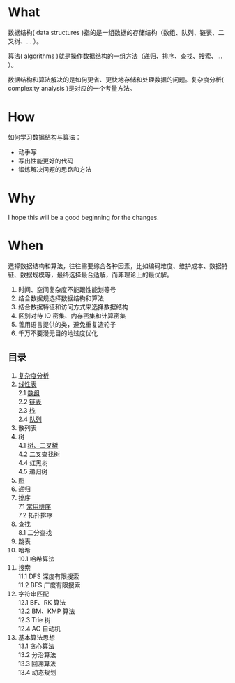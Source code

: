 # What

数据结构( data structures )指的是一组数据的存储结构（数组、队列、链表、二叉树、... ）。

算法( algorithms )就是操作数据结构的一组方法（递归、排序、查找、搜索、... ）。

数据结构和算法解决的是如何更省、更快地存储和处理数据的问题。复杂度分析( complexity analysis )是对应的一个考量方法。

# How
如何学习数据结构与算法：
* 动手写
* 写出性能更好的代码
* 锻炼解决问题的思路和方法

# Why
I hope this will be a good beginning for the changes.

# When
选择数据结构和算法，往往需要综合各种因素，比如编码难度、维护成本、数据特征、数据规模等，最终选择最合适解，而非理论上的最优解。

1. 时间、空间复杂度不能跟性能划等号
2. 结合数据规选择数据结构和算法
3. 结合数据特征和访问方式来选择数据结构
4. 区别对待 IO 密集、内存密集和计算密集
5. 善用语言提供的类，避免重复造轮子
6. 千万不要漫无目的地过度优化


## 目录
1. [复杂度分析](./01-复杂度分析/)
2. [线性表](./02-线性表/)
<br>2.1 [数组](./02-线性表/2.1-array/)
<br>2.2 [链表](./02-线性表/2.2-linklist/)
<br>2.3 [栈](./02-线性表/2.3-stack/)
<br>2.4 [队列](./02-线性表/2.4-queue/)
3. 散列表
4. 树
<br>4.1 [树、二叉树](./04-树/树、二叉树/)
<br>4.2 [二叉查找树](./04-树/二叉查找(搜索)树/)
<br>4.4 红黑树
<br>4.5 递归树
5. [图](./05-图/)
6. 递归
7. 排序
<br>7.1 [常用排序](./07-排序/)
<br>7.2 拓扑排序
8. 查找
<br>8.1 二分查找
9. 跳表
10. 哈希
<br>10.1 哈希算法
11. 搜索
<br>11.1 DFS 深度有限搜索
<br>11.2 BFS 广度有限搜索
12. 字符串匹配
<br>12.1 BF、RK 算法
<br>12.2 BM、KMP 算法
<br>12.3 Trie 树
<br>12.4 AC 自动机
13. 基本算法思想
<br>13.1 贪心算法
<br>13.2 分治算法
<br>13.3 回溯算法
<br>13.4 动态规划
